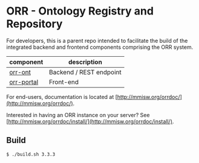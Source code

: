 # ORR - Ontology Registry and Repository

For developers, this is a parent repo intended to facilitate the build 
of the integrated backend and frontend components comprising the ORR system.

| component | description |
|-----------|-------------|
| [orr-ont](https://github.com/mmisw/orr-ont)       | Backend / REST endpoint |
| [orr-portal](https://github.com/mmisw/orr-portal) | Front-end |

For end-users, documentation is located at 
[http://mmisw.org/orrdoc/](http://mmisw.org/orrdoc/).

Interested in having an ORR instance on your server? See 
[http://mmisw.org/orrdoc/install/](http://mmisw.org/orrdoc/install/).


## Build 

```
$ ./build.sh 3.3.3
```
